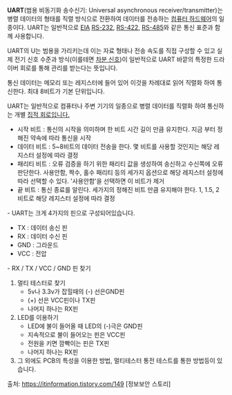 **UART**(범용 비동기화 송수신기: Universal asynchronous receiver/transmitter)는 병렬 데이터의 형태를 직렬 방식으로 전환하여 데이터를 전송하는 [컴퓨터 하드웨어](https://ko.wikipedia.org/wiki/컴퓨터_하드웨어)의 일종이다. UART는 일반적으로 [EIA](https://ko.wikipedia.org/wiki/미국_전자_산업_협회) [RS-232](https://ko.wikipedia.org/wiki/RS-232), [RS-422](https://ko.wikipedia.org/wiki/RS-422), [RS-485](https://ko.wikipedia.org/wiki/RS-485)와 같은 통신 표준과 함께 사용합니다.

UART의 U는 범용을 가리키는데 이는 자료 형태나 전송 속도를 직접 구성할 수 있고 실제 전기 신호 수준과 방식(이를테면 [차분 신호](https://ko.wikipedia.org/w/index.php?title=차분_신호&action=edit&redlink=1))이 일반적으로 UART 바깥의 특정한 드라이버 회로를 통해 관리를 받는다는 뜻입니다.



통신 데이터는 메모리 또는 레지스터에 들어 있어 이것을 차례대로 읽어 직렬화 하여 통신한다. 최대 8비트가 기본 단위입니다.

UART는 일반적으로 컴퓨터나 주변 기기의 일종으로 병렬 데이터를 직렬화 하여 통신하는 개별 [집적 회로입니다.](https://ko.wikipedia.org/wiki/집적_회로)

- 시작 비트 : 통신의 시작을 의미하며 한 비트 시간 길이 만큼 유지한다. 지금 부터 정해진 약속에 따라 통신을 시작
- 데이터 비트 : 5~8비트의 데이터 전송을 한다. 몇 비트를 사용할 것인지는 해당 레지스터 설정에 따라 결정
- 패리티 비트 : 오류 검증을 하기 위한 패리티 값을 생성하여 송신하고 수신쪽에 오류 판단한다. 사용안함, 짝수, 홀수 패리티 등의 세가지 옵션으로 해당 레지스터 설정에 따라 선택할 수 있다. '사용안함'을 선택하면 이 비트가 제거
- 끝 비트 : 통신 종료를 알린다. 세가지의 정해진 비트 만큼 유지해야 한다. 1, 1.5, 2비트로 해당 레지스터 설정에 따라 결정

\- UART는 크게 4가지의 핀으로 구성되어있습니다.

- TX : 데이터 송신 핀
- RX : 데이터 수신 핀
- GND : 그라운드
- VCC : 전압

\- RX / TX / VCC / GND 핀 찾기

1. 멀티 테스터로 찾기
   - 5v나 3.3v가 잡힐때의 (-) 선은GND핀
   - (+) 선은 VCC핀이나 TX핀
   - 나머지 하나는 RX핀
2. LED를 이용하기
   - LED에 불이 들어올 때 LED의 (-)극은 GND핀
   - 지속적으로 불이 들어오는 핀은 VCC핀
   - 전원을 키면 깜빡이는 핀은 TX핀
   - 나머지 하나는 RX핀
3. 그 외에도 PCB의 특성을 이용한 방법, 멀티테스터 통전 테스트를 통한 방법등이 있습니다.



출처: https://itinformation.tistory.com/149 [정보보안 스토리]